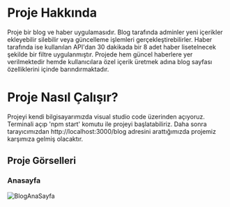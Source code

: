 # Proje Hakkında
Proje bir blog ve haber uygulamasıdır. 
Blog tarafında adminler yeni içerikler ekleyebilir silebilir veya güncelleme işlemleri gerçekleştirebilirler.
Haber tarafında ise kullanılan API'dan 30 dakikada bir 8 adet haber lisetelnecek şekilde bir filtre uygulanmıştır.
Projede hem güncel haberlere yer verilmektedir hemde kullanıcılara özel içerik üretmek adına blog sayfası özelliklerini içinde barındırmaktadır.

# Proje Nasıl Çalışır?
Projeyi kendi bilgisayarımızda visual studio code üzerinden açıyoruz.
Terminali açıp 'npm start' komutu ile projeyi başlatabiliriz.
Daha sonra tarayıcımızdan http://localhost:3000/blog adresini arattığımızda projemiz karşımıza gelmiş olacaktır.

## Proje Görselleri

### Anasayfa
![BlogAnaSayfa](https://user-images.githubusercontent.com/71833177/150979587-ed4ac59f-9450-4380-aed2-30b6393882e4.PNG)
  
